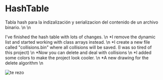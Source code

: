 # HashTable
Tabla hash para la indizalización y serializacion del contenido de un archivo binario. \n \n

I've finished the hash table with lots of changes. \n
*I remove the dynamic list and started working with class arrays instead. \n
*I create a new file called "collisions.bin" where all collisions will be saved. (I was so tired of this project) \n
*Now you can delete and deal with collisions \n
*I added some colors to make the project look cooler. \n
*A new drawing for the delete algorithm \n

![te rezo](https://user-images.githubusercontent.com/41934871/234478111-450a2b11-5818-48e6-b629-a8e58f7744ba.gif)
